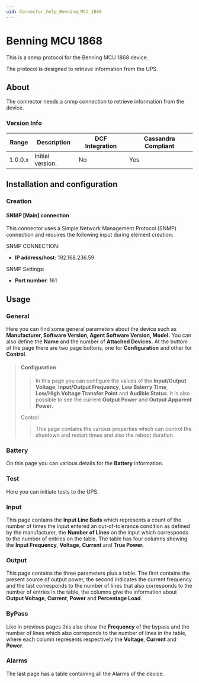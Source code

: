 ```yaml
---
uid: Connector_help_Benning_MCU_1868
---
```


# Benning MCU 1868

This is a snmp protocol for the Benning MCU 1868 device.

The protocol is designed to retrieve information from the UPS.

## About

The connector needs a snmp connection to retrieve information from the device.

### Version Info

| Range   | Description      | DCF Integration | Cassandra Compliant |
|---------|------------------|-----------------|---------------------|
| 1.0.0.x | Initial version. | No              | Yes                 |

## Installation and configuration

### Creation

#### SNMP \[Main\] connection

This connector uses a Simple Network Management Protocol (SNMP) connection and requires the following input during element creation:

SNMP CONNECTION:

- **IP address/host**: 192.168.236.59

SNMP Settings:

- **Port number**: 161

## Usage

### General

Here you can find some general parameters about the device such as **Manufacturer, Software Version, Agent Software Version, Model.** You can also define the **Name** and the number of **Attached Devices.** At the buttom of the page there are two page buttons, one for **Configuration** and other for **Control**.

> #### Configuration
>
> > In this page you can configure the values of the **Input/Output Voltage**, **Input/Output Frequency**, **Low Baterry Time**, **Low/High Voltage Transfer Point** and **Audible Status**. It is also possible to see the current **Output Power** and **Output Apparent Power**.
>
> Control
>
> > This page contains the various properties which can control the shutdown and restart times and also the reboot duration.

### Battery

On this page you can various details for the **Battery** information.

### Test

Here you can initiate tests to the UPS.

### Input

This page contains the **Input Line Bads** which represents a count of the number of times the input entered an out-of-tolerance condition as defined by the manufacturer, the **Number of Lines** on the input which corresponds to the number of entries on the table. The table has four columns showing the **Input Frequency**, **Voltage**, **Current** and **True Power.**

### Output

This page contains the three parameters plus a table. The first contains the present source of output power, the second indicates the current frequency and the last corresponds to the number of lines that also corresponds to the number of entries in the table, the columns give the information about **Output Voltage**, **Current**, **Power** and **Percentage Load**.

### ByPass

Like in previous pages this also show the **Frequency** of the bypass and the number of lines which also correponds to the number of lines in the table, where each column represents respectively the **Voltage**, **Current** and **Power**.

### Alarms

The last page has a table containing all the Alarms of the device.
